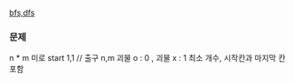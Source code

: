 [bfs,dfs](../bfs,dfs.md)

### 문제
n * m 미로
start 1,1 // 출구 n,m
괴물 o : 0 , 괴물 x : 1
최소 개수,  시작칸과 마지막 칸 포함

